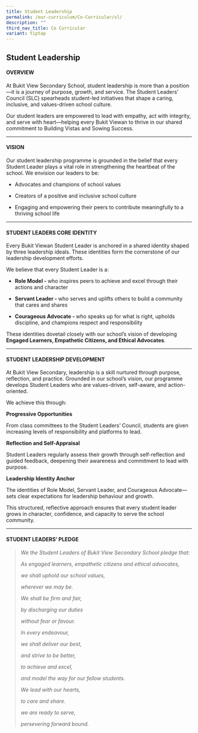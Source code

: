 ```yaml
---
title: Student Leadership
permalink: /our-curriculum/Co-Curricular/sl/
description: ""
third_nav_title: Co Curricular
variant: tiptap
---
```

<h2>Student Leadership</h2>
<h4><strong>OVERVIEW</strong></h4>
<p>At Bukit View Secondary School, student leadership is more than a position—it
is a journey of purpose, growth, and service. The Student Leaders’ Council
(SLC) spearheads student-led initiatives that shape a caring, inclusive,
and values-driven school culture.</p>
<p>Our student leaders are empowered to lead with empathy, act with integrity,
and serve with heart—helping every Bukit Viewan to thrive in our shared
commitment to Building Vistas and Sowing Success.</p>
<hr>
<h4><strong>VISION</strong></h4>
<p>Our student leadership programme is grounded in the belief that every
Student Leader plays a vital role in strengthening the heartbeat of the
school. We envision our leaders to be:</p>
<ul data-tight="true" class="tight">
<li>
<p>Advocates and champions of school values</p>
</li>
<li>
<p>Creators of a positive and inclusive school culture</p>
</li>
<li>
<p>Engaging and empowering their peers to contribute meaningfully to a thriving
school life</p>
</li>
</ul>
<hr>
<h4><strong>STUDENT LEADERS CORE IDENTITY</strong></h4>
<p>Every Bukit Viewan Student Leader is anchored in a shared identity shaped
by three leadership ideals. These identities form the cornerstone of our
leadership development efforts.</p>
<p>We believe that every Student Leader is a:</p>
<ul data-tight="true" class="tight">
<li>
<p><strong>Role Model - </strong>who inspires peers to achieve and excel
through their actions and character</p>
</li>
<li>
<p><strong>Servant Leader - </strong>who serves and uplifts others to build
a community that cares and shares</p>
</li>
<li>
<p><strong>Courageous Advocate - </strong>who speaks up for what is right,
upholds discipline, and champions respect and responsibility</p>
</li>
</ul>
<p>These identities dovetail closely with our school’s vision of developing <strong>Engaged Learners, Empathetic Citizens, and Ethical Advocates</strong>.</p>
<hr>
<h4><strong>STUDENT LEADERSHIP DEVELOPMENT </strong></h4>
<p>At Bukit View Secondary, leadership is a skill nurtured through purpose,
reflection, and practice. Grounded in our school’s vision, our programme
develops Student Leaders who are values-driven, self-aware, and action-oriented.</p>
<p>We achieve this through:</p>
<p><strong>Progressive Opportunities</strong>
</p>
<p>From class committees to the Student Leaders’ Council, students are given
increasing levels of responsibility and platforms to lead.</p>
<p><strong>Reflection and Self-Appraisal</strong>
</p>
<p>Student Leaders regularly assess their growth through self-reflection
and guided feedback, deepening their awareness and commitment to lead with
purpose.</p>
<p><strong>Leadership Identity Anchor</strong>
</p>
<p>The identities of Role Model, Servant Leader, and Courageous Advocate—sets
clear expectations for leadership behaviour and growth.</p>
<p>This structured, reflective approach ensures that every student leader
grows in character, confidence, and capacity to serve the school community.</p>
<hr>
<h4><strong>STUDENT LEADERS’ PLEDGE</strong></h4>
<blockquote>
<p><em>We the Student Leaders of Bukit View Secondary School pledge that:</em>
</p>
<p><em>As engaged learners, empathetic citizens and ethical advocates,</em>
</p>
<p><em>we shall uphold our school values,</em>
</p>
<p><em>wherever we may be.</em>
</p>
<p><em>We shall be firm and fair,</em>
</p>
<p><em>by discharging our duties&nbsp;</em>
</p>
<p><em>without fear or favour.</em>
</p>
<p><em>In every endeavour,&nbsp;</em>
</p>
<p><em>we shall deliver our best,</em>
</p>
<p><em>and strive to be better,</em>
</p>
<p><em>to achieve and excel,</em>
</p>
<p><em>and model the way for our fellow students.</em>
</p>
<p><em>We lead with our hearts,</em>
</p>
<p><em>to care and share.</em>
</p>
<p><em>we are ready to serve,</em>
</p>
<p><em>persevering forward bound.</em>
</p>
</blockquote>
<p></p>